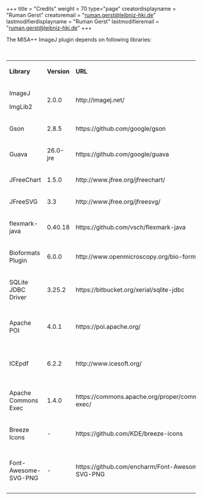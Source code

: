 +++
title = "Credits"
weight = 70
type="page"
creatordisplayname = "Ruman Gerst"
creatoremail = "ruman.gerst@leibniz-hki.de"
lastmodifierdisplayname = "Ruman Gerst"
lastmodifieremail = "ruman.gerst@leibniz-hki.de"
+++

<p >The MISA++ ImageJ plugin depends on
following libraries:</p>
<p ><br/>

</p>
<table  cellpadding="7" cellspacing="0">
	<col />
	<col />
	<col />
	<col />
	<tr >
		<td ><p >
			<b>Library</b></p>
		</td>
		<td ><p >
			<b>Version</b></p>
		</td>
		<td ><p >
			<b>URL</b></p>
		</td>
		<td ><p >
			<b>Author/Citation</b></p>
		</td>
	</tr>
	<tr >
		<td ><p >
			ImageJ</p>
			<p >ImgLib2</p>
		</td>
		<td ><p >
			2.0.0</p>
		</td>
		<td ><p >
			http://imagej.net/</p>
		</td>
		<td ><p >
			<a href="https://www.zotero.org/google-docs/?51SfGQ">(Rueden </a><a href="https://www.zotero.org/google-docs/?51SfGQ"><i>et
			al.</i></a><a href="https://www.zotero.org/google-docs/?51SfGQ">,
			2017)</a></p>
		</td>
	</tr>
	<tr >
		<td ><p >
			Gson</p>
		</td>
		<td ><p >
			2.8.5</p>
		</td>
		<td ><p >
			https://github.com/google/gson</p>
		</td>
		<td ><p >
			Google LLC</p>
		</td>
	</tr>
	<tr >
		<td ><p >
			Guava</p>
		</td>
		<td ><p >
			26.0-jre</p>
		</td>
		<td ><p >
			https://github.com/google/guava</p>
		</td>
		<td ><p >
			Google LLC</p>
		</td>
	</tr>
	<tr >
		<td ><p >
			JFreeChart</p>
		</td>
		<td ><p >
			1.5.0</p>
		</td>
		<td ><p >
			http://www.jfree.org/jfreechart/</p>
		</td>
		<td ><p >
			Dave Gilbert</p>
		</td>
	</tr>
	<tr >
		<td ><p >
			JFreeSVG</p>
		</td>
		<td ><p >
			3.3</p>
		</td>
		<td ><p >
			http://www.jfree.org/jfreesvg/</p>
		</td>
		<td ><p >
			Dave Gilbert</p>
		</td>
	</tr>
	<tr >
		<td ><p >
			flexmark-java</p>
		</td>
		<td ><p >
			<span style="background: #ffffff">0.40.18</span></p>
		</td>
		<td ><p >
			https://github.com/vsch/flexmark-java</p>
		</td>
		<td ><p >
			Vladimir Schneider</p>
		</td>
	</tr>
	<tr >
		<td ><p >
			Bioformats Plugin</p>
		</td>
		<td ><p >
			<span style="background: #ffffff">6.0.0</span></p>
		</td>
		<td ><p >
			http://www.openmicroscopy.org/bio-formats/</p>
		</td>
		<td ><p >
			<a href="https://www.zotero.org/google-docs/?IhIWbt">(Linkert </a><a href="https://www.zotero.org/google-docs/?IhIWbt"><i>et
			al.</i></a><a href="https://www.zotero.org/google-docs/?IhIWbt">,
			2010)</a></p>
		</td>
	</tr>
	<tr >
		<td ><p >
			SQLite JDBC Driver</p>
		</td>
		<td ><p >
			<span style="background: #ffffff">3.25.2</span></p>
		</td>
		<td ><p >
			https://bitbucket.org/xerial/sqlite-jdbc</p>
		</td>
		<td ><p >
			Taro L. Saito</p>
		</td>
	</tr>
	<tr >
		<td ><p >
			Apache POI</p>
		</td>
		<td ><p >
			<span style="background: #ffffff">4.0.1</span></p>
		</td>
		<td ><p >
			https://poi.apache.org/</p>
		</td>
		<td ><p >
			Apache Software Foundation</p>
		</td>
	</tr>
	<tr >
		<td ><p >
			ICEpdf</p>
		</td>
		<td ><p >
			<span style="background: #ffffff">6.2.2</span></p>
		</td>
		<td ><p >
			http://www.icesoft.org/</p>
		</td>
		<td ><p >
			Icesoft Technologies Inc.</p>
		</td>
	</tr>
	<tr >
		<td ><p >
			Apache Commons Exec</p>
		</td>
		<td ><p >
			<span style="background: #ffffff">1.4.0</span></p>
		</td>
		<td ><p >
			https://commons.apache.org/proper/commons-exec/</p>
		</td>
		<td ><p >
			Apache Software Foundation</p>
		</td>
	</tr>
	<tr >
		<td ><p >
			Breeze Icons</p>
		</td>
		<td ><p >
			<span style="background: #ffffff">-</span></p>
		</td>
		<td ><p >
			https://github.com/KDE/breeze-icons</p>
		</td>
		<td ><p >
			KDE e.V.</p>
		</td>
	</tr>
	<tr >
		<td ><p >
			Font-Awesome-SVG-PNG</p>
		</td>
		<td ><p >
			<span style="background: #ffffff">-</span></p>
		</td>
		<td ><p >
			https://github.com/encharm/Font-Awesome-SVG-PNG</p>
		</td>
		<td ><p >
			Damian Kaczmarek, Dominykas Blyžė
			</p>
		</td>
	</tr>
</table>
